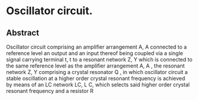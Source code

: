 # Oscillator circuit.

## Abstract
Oscillator circuit comprising an amplifier arrangement A, A connected to a reference level an output and an input thereof being coupled via a single signal carrying terminal t, t to a resonant network Z, Y which is connected to the same reference level as the amplifier arrangement A, A , the resonant network Z, Y comprising a crystal resonator Q , in which oscillator circuit a stable oscillation at a higher order crystal resonant frequency is achieved by means of an LC network LC, L C, which selects said higher order crystal resonant frequency and a resistor R